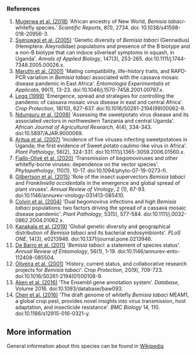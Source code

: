 ### References
1. [Mugerwa et al. (2018)](https://dx.doi.org/10.1038/s41598-018-20956-3) 'African ancestry of New World, *Bemisia tabaci*-whitefly species.' *Scientific Reports*, 8(1), 2734. doi: 10.1038/s41598-018-20956-3.
2. [Sseruwagi et al. (2005)](https://dx.doi.org/10.1111/j.1744-7348.2005.00026.x) 'Genetic diversity of *Bemisia tabaci* (Gennadius) (Hemiptera: Aleyrodidae) populations and presence of the B biotype and a non-B biotype that can induce silverleaf symptoms in squash, in Uganda'. *Annals of Applied Biology*, 147(3), 253-265. doi:10.1111/j.1744-7348.2005.00026.x.
3. [Maruthi et al. (2001)](https://dx.doi.org/10.1046/j.1570-7458.2001.00797.x) 'Mating compatibility, life-history traits, and RAPD-PCR variation in *Bemisia tabaci* associated with the cassava mosaic disease pandemic in East Africa'. *Entomologia Experimentalis et Applicata*, 99(1), 13-23. doi:10.1046/j.1570-7458.2001.00797.x.
4. [Legg (1999)](https://dx.doi.org/https://doi.org/10.1016/S0261-2194(99)00062-9) 'Emergence, spread and strategies for controlling the pandemic of cassava mosaic virus disease in east and central Africa'. *Crop Protection*, 18(10), 627-637. doi:10.1016/S0261-2194(99)00062-9.
5. [Ndunguru et al. (2009)](https://dx.doi.org/https://doi.org/10.5897/AJAR.9000069) 'Assessing the sweetpotato virus disease and its associated vectors in northwestern Tanzania and central Uganda'. *African Journal of Agricultural Research*, 4(4), 334-343. doi:10.5897/AJAR.9000069.
6. [Aritua et al. (2007)](https://doi.org/10.1111/j.1365-3059.2006.01560.x) 'Incidence of five viruses infecting sweetpotatoes in Uganda; the first evidence of Sweet potato caulimo-like virus in Africa'. *Plant Pathology*, 56(2), 324-331. doi:10.1111/j.1365-3059.2006.01560.x.
7. [Fiallo-Olivé et al. (2020)](https://dx.doi.org/10.1094/phyto-07-19-0273-fi) 'Transmission of begomoviruses and other whitefly-borne viruses: dependence on the vector species'. *Phytopathology*, 110(1), 10-17. doi:10.1094/phyto-07-19-0273-fi.
8. [Gilbertson et al. (2015)](https://doi.org/10.1146/annurev-virology-031413-085410) 'Role of the insect supervectors *Bemisia tabaci* and *Frankliniella occidentalis* in the emergence and global spread of plant viruses'. *Annual Review of Virology*, 2 (1), 67-93. doi:10.1146/annurev-virology-031413-085410.
9.  [Colvin et al. (2004)](https://dx.doi.org/https://doi.org/10.1111/j.0032-0862.2004.01062.x) 'Dual begomovirus infections and high *Bemisia tabaci* populations: two factors driving the spread of a cassava mosaic disease pandemic'. *Plant Pathology*, 53(5), 577-584. doi:10.1111/j.0032-0862.2004.01062.x.
10. [Kanakala et al. (2019)](https://dx.doi.org/10.1371/journal.pone.0213946) 'Global genetic diversity and geographical distribution of *Bemisia tabaci* and its bacterial endosymbionts'. *PLoS ONE*, 14(3), e0213946. doi:10.1371/journal.pone.0213946.
11. [De Barro et al. (2011)](https://dx.doi.org/10.1146/annurev-ento-112408-085504) '*Bemisia tabaci*: a statement of species status'. *Annual Review of Entomology*, 56(1), 1-19. doi:10.1146/annurev-ento-112408-085504.
12. [Oliveira et al. (2001)](https://doi.org/10.1016/S0261-2194(01)00108-9) 'History, current status, and collaborative research projects for *Bemisia tabaci*'. *Crop Protection*, 20(9), 709-723. doi:10.1016/S0261-2194(01)00108-9.
13. [Aken et al. (2016)](https://academic.oup.com/database/article/doi/10.1093/database/baw093/2630475) ‘The Ensembl gene annotation system’. *Database*, Volume 2016. doi:10.1093/database/baw093.
14. [Chen et al. (2016)](https://doi.org/10.1186/s12915-016-0321-y) 'The draft genome of whitefly *Bemisia tabaci* MEAM1, a global crop pest, provides novel insights into virus transmission, host adaptation, and insecticide resistance'. *BMC Biology* 14, 110. doi:10.1186/s12915-016-0321-y.


**More information**
------------------------
General information about this species can be found in [Wikipedia](https://en.wikipedia.org/wiki/Whitefly)
